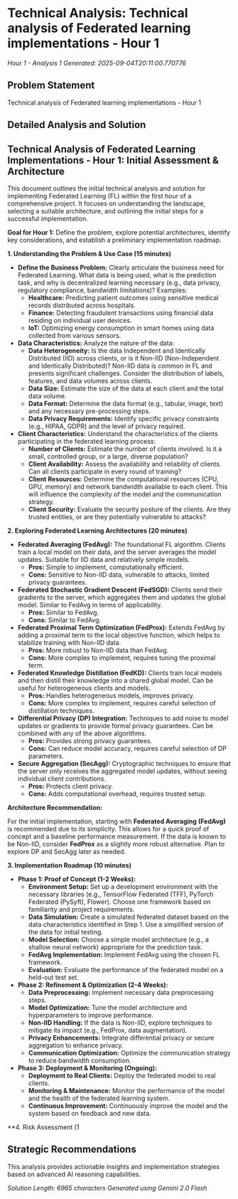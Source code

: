 # Technical Analysis: Technical analysis of Federated learning implementations - Hour 1
*Hour 1 - Analysis 1*
*Generated: 2025-09-04T20:11:00.770776*

## Problem Statement
Technical analysis of Federated learning implementations - Hour 1

## Detailed Analysis and Solution
## Technical Analysis of Federated Learning Implementations - Hour 1: Initial Assessment & Architecture

This document outlines the initial technical analysis and solution for implementing Federated Learning (FL) within the first hour of a comprehensive project.  It focuses on understanding the landscape, selecting a suitable architecture, and outlining the initial steps for a successful implementation.

**Goal for Hour 1:** Define the problem, explore potential architectures, identify key considerations, and establish a preliminary implementation roadmap.

**1. Understanding the Problem & Use Case (15 minutes)**

*   **Define the Business Problem:**  Clearly articulate the business need for Federated Learning. What data is being used, what is the prediction task, and why is decentralized learning necessary (e.g., data privacy, regulatory compliance, bandwidth limitations)?  Examples:
    *   **Healthcare:** Predicting patient outcomes using sensitive medical records distributed across hospitals.
    *   **Finance:** Detecting fraudulent transactions using financial data residing on individual user devices.
    *   **IoT:** Optimizing energy consumption in smart homes using data collected from various sensors.
*   **Data Characteristics:**  Analyze the nature of the data:
    *   **Data Heterogeneity:**  Is the data Independent and Identically Distributed (IID) across clients, or is it Non-IID (Non-Independent and Identically Distributed)?  Non-IID data is common in FL and presents significant challenges. Consider the distribution of labels, features, and data volumes across clients.
    *   **Data Size:**  Estimate the size of the data at each client and the total data volume.
    *   **Data Format:**  Determine the data format (e.g., tabular, image, text) and any necessary pre-processing steps.
    *   **Data Privacy Requirements:**  Identify specific privacy constraints (e.g., HIPAA, GDPR) and the level of privacy required.
*   **Client Characteristics:**  Understand the characteristics of the clients participating in the federated learning process:
    *   **Number of Clients:**  Estimate the number of clients involved. Is it a small, controlled group, or a large, diverse population?
    *   **Client Availability:**  Assess the availability and reliability of clients.  Can all clients participate in every round of training?
    *   **Client Resources:**  Determine the computational resources (CPU, GPU, memory) and network bandwidth available to each client.  This will influence the complexity of the model and the communication strategy.
    *   **Client Security:**  Evaluate the security posture of the clients. Are they trusted entities, or are they potentially vulnerable to attacks?

**2. Exploring Federated Learning Architectures (20 minutes)**

*   **Federated Averaging (FedAvg):** The foundational FL algorithm. Clients train a local model on their data, and the server averages the model updates.  Suitable for IID data and relatively simple models.
    *   **Pros:**  Simple to implement, computationally efficient.
    *   **Cons:**  Sensitive to Non-IID data, vulnerable to attacks, limited privacy guarantees.
*   **Federated Stochastic Gradient Descent (FedSGD):**  Clients send their gradients to the server, which aggregates them and updates the global model.  Similar to FedAvg in terms of applicability.
    *   **Pros:**  Similar to FedAvg.
    *   **Cons:**  Similar to FedAvg.
*   **Federated Proximal Term Optimization (FedProx):**  Extends FedAvg by adding a proximal term to the local objective function, which helps to stabilize training with Non-IID data.
    *   **Pros:**  More robust to Non-IID data than FedAvg.
    *   **Cons:**  More complex to implement, requires tuning the proximal term.
*   **Federated Knowledge Distillation (FedKD):**  Clients train local models and then distill their knowledge into a shared global model. Can be useful for heterogeneous clients and models.
    *   **Pros:**  Handles heterogeneous models, improves privacy.
    *   **Cons:**  More complex to implement, requires careful selection of distillation techniques.
*   **Differential Privacy (DP) Integration:**  Techniques to add noise to model updates or gradients to provide formal privacy guarantees.  Can be combined with any of the above algorithms.
    *   **Pros:**  Provides strong privacy guarantees.
    *   **Cons:**  Can reduce model accuracy, requires careful selection of DP parameters.
*   **Secure Aggregation (SecAgg):**  Cryptographic techniques to ensure that the server only receives the aggregated model updates, without seeing individual client contributions.
    *   **Pros:**  Protects client privacy.
    *   **Cons:**  Adds computational overhead, requires trusted setup.

**Architecture Recommendation:**

For the initial implementation, starting with **Federated Averaging (FedAvg)** is recommended due to its simplicity.  This allows for a quick proof of concept and a baseline performance measurement.  If the data is known to be Non-IID, consider **FedProx** as a slightly more robust alternative. Plan to explore DP and SecAgg later as needed.

**3. Implementation Roadmap (10 minutes)**

*   **Phase 1:  Proof of Concept (1-2 Weeks):**
    *   **Environment Setup:**  Set up a development environment with the necessary libraries (e.g., TensorFlow Federated (TFF), PyTorch Federated (PySyft), Flower).  Choose one framework based on familiarity and project requirements.
    *   **Data Simulation:**  Create a simulated federated dataset based on the data characteristics identified in Step 1.  Use a simplified version of the data for initial testing.
    *   **Model Selection:**  Choose a simple model architecture (e.g., a shallow neural network) appropriate for the prediction task.
    *   **FedAvg Implementation:**  Implement FedAvg using the chosen FL framework.
    *   **Evaluation:**  Evaluate the performance of the federated model on a held-out test set.
*   **Phase 2:  Refinement & Optimization (2-4 Weeks):**
    *   **Data Preprocessing:**  Implement necessary data preprocessing steps.
    *   **Model Optimization:**  Tune the model architecture and hyperparameters to improve performance.
    *   **Non-IID Handling:**  If the data is Non-IID, explore techniques to mitigate its impact (e.g., FedProx, data augmentation).
    *   **Privacy Enhancements:**  Integrate differential privacy or secure aggregation to enhance privacy.
    *   **Communication Optimization:**  Optimize the communication strategy to reduce bandwidth consumption.
*   **Phase 3:  Deployment & Monitoring (Ongoing):**
    *   **Deployment to Real Clients:**  Deploy the federated model to real clients.
    *   **Monitoring & Maintenance:**  Monitor the performance of the model and the health of the federated learning system.
    *   **Continuous Improvement:**  Continuously improve the model and the system based on feedback and new data.

**4. Risk Assessment (1

## Strategic Recommendations
This analysis provides actionable insights and implementation strategies
based on advanced AI reasoning capabilities.

*Solution Length: 6965 characters*
*Generated using Gemini 2.0 Flash*
